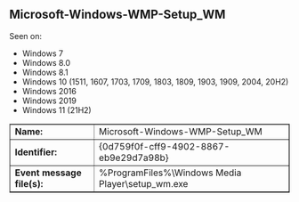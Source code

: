 ## Microsoft-Windows-WMP-Setup_WM

Seen on:
* Windows 7
* Windows 8.0
* Windows 8.1
* Windows 10 (1511, 1607, 1703, 1709, 1803, 1809, 1903, 1909, 2004, 20H2)
* Windows 2016
* Windows 2019
* Windows 11 (21H2)

<table border="1" class="docutils">
  <tbody>
    <tr>
      <td><b>Name:</b></td>
      <td>Microsoft-Windows-WMP-Setup_WM</td>
    </tr>
    <tr>
      <td><b>Identifier:</b></td>
      <td>{0d759f0f-cff9-4902-8867-eb9e29d7a98b}</td>
    </tr>
    <tr>
      <td><b>Event message file(s):</b></td>
      <td>%ProgramFiles%\Windows Media Player\setup_wm.exe</td>
    </tr>
  </tbody>
</table>

&nbsp;

